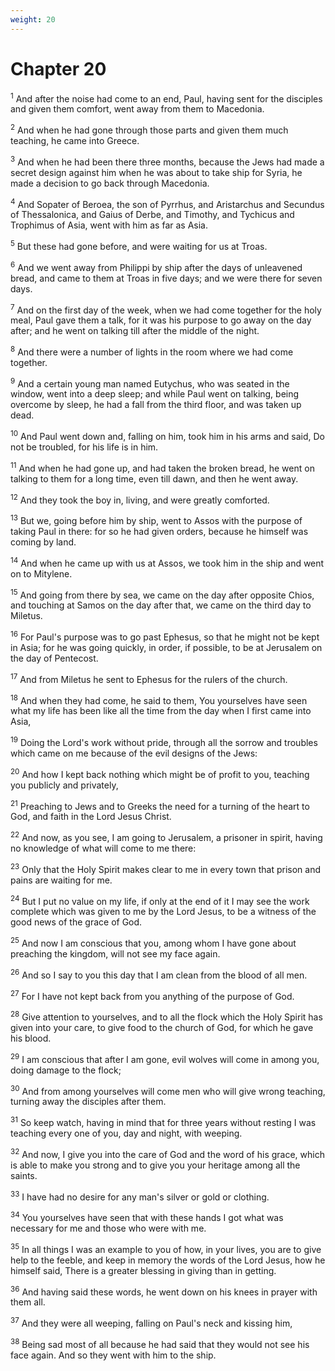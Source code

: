 ```yaml
---
weight: 20
---
```


# Chapter 20

<sup>1</sup> And after the noise had come to an end, Paul, having sent for the disciples and given them comfort, went away from them to Macedonia. 

<sup>2</sup> And when he had gone through those parts and given them much teaching, he came into Greece. 

<sup>3</sup> And when he had been there three months, because the Jews had made a secret design against him when he was about to take ship for Syria, he made a decision to go back through Macedonia. 

<sup>4</sup> And Sopater of Beroea, the son of Pyrrhus, and Aristarchus and Secundus of Thessalonica, and Gaius of Derbe, and Timothy, and Tychicus and Trophimus of Asia, went with him as far as Asia. 

<sup>5</sup> But these had gone before, and were waiting for us at Troas. 

<sup>6</sup> And we went away from Philippi by ship after the days of unleavened bread, and came to them at Troas in five days; and we were there for seven days. 

<sup>7</sup> And on the first day of the week, when we had come together for the holy meal, Paul gave them a talk, for it was his purpose to go away on the day after; and he went on talking till after the middle of the night. 

<sup>8</sup> And there were a number of lights in the room where we had come together. 

<sup>9</sup> And a certain young man named Eutychus, who was seated in the window, went into a deep sleep; and while Paul went on talking, being overcome by sleep, he had a fall from the third floor, and was taken up dead. 

<sup>10</sup> And Paul went down and, falling on him, took him in his arms and said, Do not be troubled, for his life is in him. 

<sup>11</sup> And when he had gone up, and had taken the broken bread, he went on talking to them for a long time, even till dawn, and then he went away. 

<sup>12</sup> And they took the boy in, living, and were greatly comforted. 

<sup>13</sup> But we, going before him by ship, went to Assos with the purpose of taking Paul in there: for so he had given orders, because he himself was coming by land. 

<sup>14</sup> And when he came up with us at Assos, we took him in the ship and went on to Mitylene. 

<sup>15</sup> And going from there by sea, we came on the day after opposite Chios, and touching at Samos on the day after that, we came on the third day to Miletus. 

<sup>16</sup> For Paul's purpose was to go past Ephesus, so that he might not be kept in Asia; for he was going quickly, in order, if possible, to be at Jerusalem on the day of Pentecost. 

<sup>17</sup> And from Miletus he sent to Ephesus for the rulers of the church. 

<sup>18</sup> And when they had come, he said to them, You yourselves have seen what my life has been like all the time from the day when I first came into Asia, 

<sup>19</sup> Doing the Lord's work without pride, through all the sorrow and troubles which came on me because of the evil designs of the Jews: 

<sup>20</sup> And how I kept back nothing which might be of profit to you, teaching you publicly and privately, 

<sup>21</sup> Preaching to Jews and to Greeks the need for a turning of the heart to God, and faith in the Lord Jesus Christ. 

<sup>22</sup> And now, as you see, I am going to Jerusalem, a prisoner in spirit, having no knowledge of what will come to me there: 

<sup>23</sup> Only that the Holy Spirit makes clear to me in every town that prison and pains are waiting for me. 

<sup>24</sup> But I put no value on my life, if only at the end of it I may see the work complete which was given to me by the Lord Jesus, to be a witness of the good news of the grace of God. 

<sup>25</sup> And now I am conscious that you, among whom I have gone about preaching the kingdom, will not see my face again. 

<sup>26</sup> And so I say to you this day that I am clean from the blood of all men. 

<sup>27</sup> For I have not kept back from you anything of the purpose of God. 

<sup>28</sup> Give attention to yourselves, and to all the flock which the Holy Spirit has given into your care, to give food to the church of God, for which he gave his blood. 

<sup>29</sup> I am conscious that after I am gone, evil wolves will come in among you, doing damage to the flock; 

<sup>30</sup> And from among yourselves will come men who will give wrong teaching, turning away the disciples after them. 

<sup>31</sup> So keep watch, having in mind that for three years without resting I was teaching every one of you, day and night, with weeping. 

<sup>32</sup> And now, I give you into the care of God and the word of his grace, which is able to make you strong and to give you your heritage among all the saints. 

<sup>33</sup> I have had no desire for any man's silver or gold or clothing. 

<sup>34</sup> You yourselves have seen that with these hands I got what was necessary for me and those who were with me. 

<sup>35</sup> In all things I was an example to you of how, in your lives, you are to give help to the feeble, and keep in memory the words of the Lord Jesus, how he himself said, There is a greater blessing in giving than in getting. 

<sup>36</sup> And having said these words, he went down on his knees in prayer with them all. 

<sup>37</sup> And they were all weeping, falling on Paul's neck and kissing him, 

<sup>38</sup> Being sad most of all because he had said that they would not see his face again. And so they went with him to the ship. 


